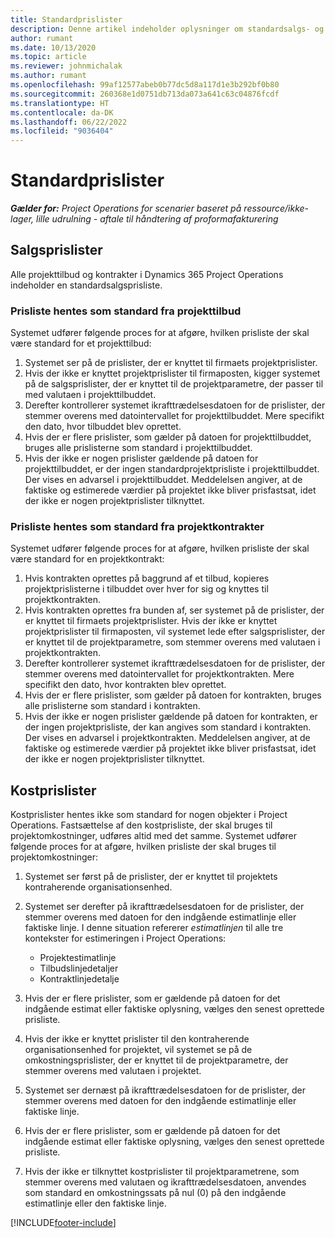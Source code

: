 ```yaml
---
title: Standardprislister
description: Denne artikel indeholder oplysninger om standardsalgs- og standardkostprislister i Project Operations.
author: rumant
ms.date: 10/13/2020
ms.topic: article
ms.reviewer: johnmichalak
ms.author: rumant
ms.openlocfilehash: 99af12577abeb0b77dc5d8a117d1e3b292bf0b80
ms.sourcegitcommit: 260368e1d0751db713da073a641c63c04876fcdf
ms.translationtype: HT
ms.contentlocale: da-DK
ms.lasthandoff: 06/22/2022
ms.locfileid: "9036404"
---
```

# <a name="default-price-lists"></a>Standardprislister

_**Gælder for:** Project Operations for scenarier baseret på ressource/ikke-lager, lille udrulning - aftale til håndtering af proformafakturering_

## <a name="sales-price-lists"></a>Salgsprislister

Alle projekttilbud og kontrakter i Dynamics 365 Project Operations indeholder en standardsalgsprisliste. 

### <a name="price-list-default-on-project-quotes"></a>Prisliste hentes som standard fra projekttilbud
Systemet udfører følgende proces for at afgøre, hvilken prisliste der skal være standard for et projekttilbud:

1. Systemet ser på de prislister, der er knyttet til firmaets projektprislister. 
2. Hvis der ikke er knyttet projektprislister til firmaposten, kigger systemet på de salgsprislister, der er knyttet til de projektparametre, der passer til med valutaen i projekttilbuddet.
3. Derefter kontrollerer systemet ikrafttrædelsesdatoen for de prislister, der stemmer overens med datointervallet for projekttilbuddet. Mere specifikt den dato, hvor tilbuddet blev oprettet.
4. Hvis der er flere prislister, som gælder på datoen for projekttilbuddet, bruges alle prislisterne som standard i projekttilbuddet.
5. Hvis der ikke er nogen prislister gældende på datoen for projekttilbuddet, er der ingen standardprojektprisliste i projekttilbuddet. Der vises en advarsel i projekttilbuddet. Meddelelsen angiver, at de faktiske og estimerede værdier på projektet ikke bliver prisfastsat, idet der ikke er nogen projektprislister tilknyttet.

### <a name="price-list-default-on-project-contracts"></a>Prisliste hentes som standard fra projektkontrakter 
Systemet udfører følgende proces for at afgøre, hvilken prisliste der skal være standard for en projektkontrakt:

1. Hvis kontrakten oprettes på baggrund af et tilbud, kopieres projektprislisterne i tilbuddet over hver for sig og knyttes til projektkontrakten.
2. Hvis kontrakten oprettes fra bunden af, ser systemet på de prislister, der er knyttet til firmaets projektprislister. Hvis der ikke er knyttet projektprislister til firmaposten, vil systemet lede efter salgsprislister, der er knyttet til de projektparametre, som stemmer overens med valutaen i projektkontrakten.
4. Derefter kontrollerer systemet ikrafttrædelsesdatoen for de prislister, der stemmer overens med datointervallet for projektkontrakten. Mere specifikt den dato, hvor kontrakten blev oprettet.
5. Hvis der er flere prislister, som gælder på datoen for kontrakten, bruges alle prislisterne som standard i kontrakten.
6. Hvis der ikke er nogen prislister gældende på datoen for kontrakten, er der ingen projektprisliste, der kan angives som standard i kontrakten. Der vises en advarsel i projektkontrakten. Meddelelsen angiver, at de faktiske og estimerede værdier på projektet ikke bliver prisfastsat, idet der ikke er nogen projektprislister tilknyttet.

## <a name="cost-price-lists"></a>Kostprislister

Kostprislister hentes ikke som standard for nogen objekter i Project Operations. Fastsættelse af den kostprisliste, der skal bruges til projektomkostninger, udføres altid med det samme. Systemet udfører følgende proces for at afgøre, hvilken prisliste der skal bruges til projektomkostninger:

1. Systemet ser først på de prislister, der er knyttet til projektets kontraherende organisationsenhed.
2. Systemet ser derefter på ikrafttrædelsesdatoen for de prislister, der stemmer overens med datoen for den indgående estimatlinje eller faktiske linje. I denne situation refererer *estimatlinjen* til alle tre kontekster for estimeringen i Project Operations:

    - Projektestimatlinje
    - Tilbudslinjedetaljer
    - Kontraktlinjedetalje
  
3. Hvis der er flere prislister, som er gældende på datoen for det indgående estimat eller faktiske oplysning, vælges den senest oprettede prisliste.
4. Hvis der ikke er knyttet prislister til den kontraherende organisationsenhed for projektet, vil systemet se på de omkostningsprislister, der er knyttet til de projektparametre, der stemmer overens med valutaen i projektet.
5. Systemet ser dernæst på ikrafttrædelsesdatoen for de prislister, der stemmer overens med datoen for den indgående estimatlinje eller faktiske linje. 
6. Hvis der er flere prislister, som er gældende på datoen for det indgående estimat eller faktiske oplysning, vælges den senest oprettede prisliste.
7. Hvis der ikke er tilknyttet kostprislister til projektparametrene, som stemmer overens med valutaen og ikrafttrædelsesdatoen, anvendes som standard en omkostningssats på nul (0) på den indgående estimatlinje eller den faktiske linje.


[!INCLUDE[footer-include](../includes/footer-banner.md)]
